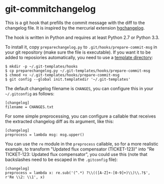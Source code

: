 git-commitchangelog
===================

This is a git hook that prefills the commit message with the diff to the
changelog file. It is inspired by the mercurial extension
[hgchangelog](https://bitbucket.org/birkenfeld/hgchangelog).

The hook is written in Python and requires at least Python 2.7 or Python
3.3.

To install it, copy `preparechangelog.py` to
`.git/hooks/prepare-commit-msg` in your git repository (make sure the
file is executable). If you want it to be added to reposiories
automatically, you need to use a [template
directory](https://coderwall.com/p/jp7d5q/create-a-global-git-commit-hook):

    $ mkdir -p ~/.git-templates/hooks
    $ cp preparechangelog.py ~/.git-templates/hooks/prepare-commit-msg
    $ chmod +x ~/.git-templates/hooks/prepare-commit-msg
    $ git config --global init.templatedir '~/.git-templates'

The default changelog filename is `CHANGES`, you can configure this in
your `~/.gitconfig` as follows:

    [changelog]
    filename = CHANGES.txt

For some simple preprocessing, you can configure a callable that receives the
extracted changelog diff as its argument, like this:

    [changelog]
    preprocess = lambda msg: msg.upper()

You can use the `re` module in the `preprocess` callable, so for a more
realistic example, to transform "Updated flux compensator (TICKET-123)" into
"Re TICKET-123: Updated flux compensator", you could use this (note that
backslashes need to be escaped in the `.gitconfig` file):

    [changelog]
    preprocess = lambda x: re.sub('(^.*) ?\\(([A-Z]+-[0-9]+)\\)\\.?$', r'Re \\2: \\1', x)


